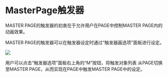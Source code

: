 # MasterPage触发器

MASTER PAGE的触发器的初衷在于允许用户在PAGE中控制MASTER PAGE内的动画效果。

MASTER PAGE的触发器可以在触发器设定时通过“触发器画选项”面板进行设定。

![](http://qn.media.epub360.com/materials/origin/37db6dea998393261e2492e3cb9e2d63_origin.png)

用户可以点击“触发器选项”面板右上角的“M”按钮，将触发对象列表
从PAGE切换至MASTER PAGE，从而实现在PAGE中触发MASTER PAGE中的设定。
